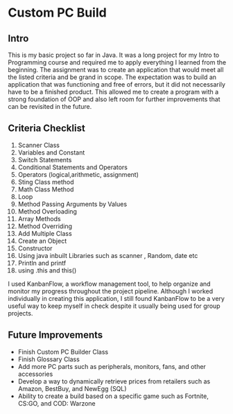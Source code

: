 # Custom PC Build 

## Intro

This is my basic project so far in Java. It was a long project for my Intro to Programming course and required me to apply everything I learned from the beginning. The assignment was to create an application that would meet all the listed criteria and be grand in scope. The expectation was to build an application that was functioning and free of errors, but it did not necessarily have to be a finished product. This allowed me to create a program with a strong foundation of OOP and also left room for further improvements that can be revisited in the future.

## Criteria Checklist

1. Scanner Class
2. Variables and Constant 
3. Switch Statements
4. Conditional Statements and Operators
5. Operators (logical,arithmetic, assignment)
6. Sting Class method 
7. Math Class Method 
8. Loop 
9. Method Passing Arguments by Values 
10. Method Overloading 
11. Array Methods 
12. Method Overriding 
13. Add Multiple Class 
14. Create an Object 
15. Constructor 
16. Using java inbuilt Libraries such as scanner , Random, date etc 
17. Println and printf 
18. using .this and this() 

I used KanbanFlow, a workflow management tool, to help organize and monitor my progress throughout the project pipeline. Although I worked individually in creating this application, I still found KanbanFlow to be a very useful way to keep myself in check despite it usually being used for group projects.

## Future Improvements

* Finish Custom PC Builder Class
* Finish Glossary Class 
* Add more PC parts such as peripherals, monitors, fans, and other accessories 
* Develop a way to dynamically retrieve prices from retailers such as Amazon, BestBuy, and NewEgg (SQL)
* Ability to create a build based on a specific game such as Fortnite, CS:GO, and COD: Warzone
